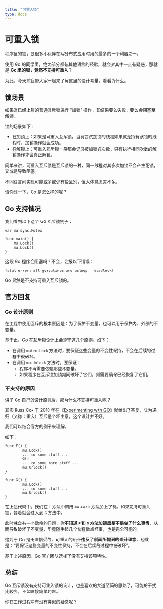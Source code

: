 ```yaml
---
title: "可重入锁"
type: docs
---
```


# 可重入锁

程序里的锁，是很多小伙伴在写分布式应用时用的最多的一个利器之一。

使用 Go 的同学里，绝大部分都有其他语言的经验，就会对其中一点有疑惑，那就是 **Go 里的锁，竟然不支持可重入**？

为此，今天煎鱼带大家一起来了解这里的设计考量，看看为什么。

## 锁场景

如果对已经上锁的普通互斥锁进行 “加锁” 操作，其结果要么失败，要么会阻塞至解锁。

锁的场景如下：
- 在加锁上：如果是可重入互斥锁，当前尝试加锁的线程如果就是持有该锁的线程时，加锁操作就会成功。
- 在解锁上：可重入互斥锁一般都会记录被加锁的次数，只有执行相同次数的解锁操作才会真正解锁。

简单来讲，可重入互斥锁是互斥锁的一种，同一线程对其多次加锁不会产生死锁，又或是导致阻塞。

不同语言间实现可能或多或少有些区别，但大体意思差不多。

请你想一下，Go 是怎么样的呢？

## Go 支持情况

我们看到以下这个 Go 互斥锁例子：

```golang
var mu sync.Mutex

func main() {
	mu.Lock()
	mu.Lock()
}
```

这段 Go 程序会阻塞吗？不会，会报以下错误：

```
fatal error: all goroutines are asleep - deadlock!
```

Go 显然是不支持可重入互斥锁的。

## 官方回复

### Go 设计原则

在工程中使用互斥的根本原因是：为了保护不变量，也可以用于保护内、外部的不变量。

基于此，Go 在互斥锁设计上会遵守这几个原则。如下：
- 在调用 `mutex.Lock` 方法时，要保证这些变量的不变性保持，不会在后续的过程中被破坏。
- 在调用 `mu.Unlock` 方法时，要保证：
    - 程序不再需要依赖那些不变量。
    - 如果程序在互斥锁加锁期间破坏了它们，则需要确保已经恢复了它们。

### 不支持的原因

讲了 Go 自己的设计原则后，那为什么不支持可重入呢？

其实 Russ Cox 于 2010 年在《[Experimenting with GO](https://groups.google.com/g/golang-nuts/c/XqW1qcuZgKg/m/Ui3nQkeLV80J "Experimenting with GO")》就给出了答复，认为递归（又称：重入）互斥是个坏主意，这个设计并不好。

我们可以结合官方的例子来理解。

如下：

```golang
func F() {
        mu.Lock()
        ... do some stuff ...
        G()
        ... do some more stuff ...
        mu.Unlock()
}

func G() {
        mu.Lock()
        ... do some stuff ...
        mu.Unlock()
}
```

在上述代码中，我们在 `F` 方法中调用 `mu.Lock` 方法加上了锁。如果支持可重入锁，接着就会进入到 `G` 方法中。

此时就会有一个致命的问题，你**不知道 `F` 和 `G` 方法加锁后是不是做了什么事情**，从而导致破坏了不变量，毕竟随手起几个协程做点坏事，也是完全可能的。

这对于 Go 是无法接受的，可重入的设计**违反了前面所提到的设计理念**，也就是：“要保证这些变量的不变性保持，不会在后续的过程中被破坏”。

基于上述原因，Go 官方团队选择了没有支持该项特性。

## 总结

Go 互斥锁没有支持可重入锁的设计，也是喜欢的大道至简的思路了，可能的干扰比较多，不如直接简单的来。

你在工作过程中有没有类似的疑惑呢？